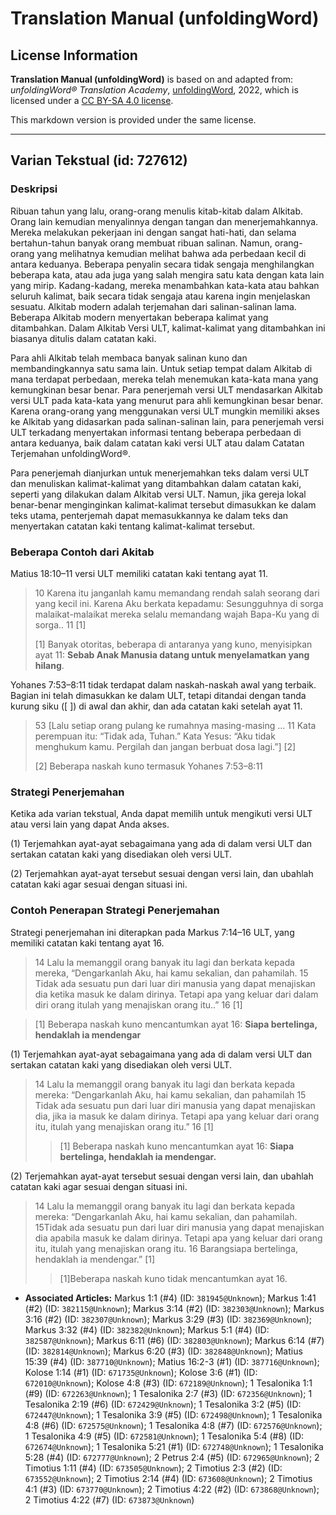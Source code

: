 # Translation Manual (unfoldingWord)

## License Information

**Translation Manual (unfoldingWord)** is based on and adapted from: _unfoldingWord® Translation Academy_, [unfoldingWord](https://unfoldingword.org/utw), 2022, which is licensed under a [CC BY-SA 4.0 license](https://creativecommons.org/licenses/by-sa/4.0/legalcode.en).

This markdown version is provided under the same license.



--------------------------------

## Varian Tekstual (id: 727612)

### Deskripsi

Ribuan tahun yang lalu, orang\-orang menulis kitab\-kitab dalam Alkitab. Orang lain kemudian menyalinnya dengan tangan dan menerjemahkannya. Mereka melakukan pekerjaan ini dengan sangat hati\-hati, dan selama bertahun\-tahun banyak orang membuat ribuan salinan. Namun, orang\-orang yang melihatnya kemudian melihat bahwa ada perbedaan kecil di antara keduanya. Beberapa penyalin secara tidak sengaja menghilangkan beberapa kata, atau ada juga yang salah mengira satu kata dengan kata lain yang mirip. Kadang\-kadang, mereka menambahkan kata\-kata atau bahkan seluruh kalimat, baik secara tidak sengaja atau karena ingin menjelaskan sesuatu. Alkitab modern adalah terjemahan dari salinan\-salinan lama. Beberapa Alkitab modern menyertakan beberapa kalimat yang ditambahkan. Dalam Alkitab Versi ULT, kalimat\-kalimat yang ditambahkan ini biasanya ditulis dalam catatan kaki.

Para ahli Alkitab telah membaca banyak salinan kuno dan membandingkannya satu sama lain. Untuk setiap tempat dalam Alkitab di mana terdapat perbedaan, mereka telah menemukan kata\-kata mana yang kemungkinan besar benar. Para penerjemah versi ULT mendasarkan Alkitab versi ULT pada kata\-kata yang menurut para ahli kemungkinan besar benar. Karena orang\-orang yang menggunakan versi ULT mungkin memiliki akses ke Alkitab yang didasarkan pada salinan\-salinan lain, para penerjemah versi ULT terkadang menyertakan informasi tentang beberapa perbedaan di antara keduanya, baik dalam catatan kaki versi ULT atau dalam Catatan Terjemahan unfoldingWord®.

Para penerjemah dianjurkan untuk menerjemahkan teks dalam versi ULT dan menuliskan kalimat\-kalimat yang ditambahkan dalam catatan kaki, seperti yang dilakukan dalam Alkitab versi ULT. Namun, jika gereja lokal benar\-benar menginginkan kalimat\-kalimat tersebut dimasukkan ke dalam teks utama, penterjemah dapat memasukkannya ke dalam teks dan menyertakan catatan kaki tentang kalimat\-kalimat tersebut.

### Beberapa Contoh dari Akitab

Matius 18:10–11 versi ULT memiliki catatan kaki tentang ayat 11\.

> 10 Karena itu janganlah kamu memandang rendah salah seorang dari yang kecil ini. Karena Aku berkata kepadamu: Sesungguhnya di sorga malaikat\-malaikat mereka selalu memandang wajah Bapa\-Ku yang di sorga.. 11 \[1]
> 
> \[1] Banyak otoritas, beberapa di antaranya yang kuno, menyisipkan ayat 11: **Sebab Anak Manusia datang untuk menyelamatkan yang hilang**.

Yohanes 7:53–8:11 tidak terdapat dalam naskah\-naskah awal yang terbaik. Bagian ini telah dimasukkan ke dalam ULT, tetapi ditandai dengan tanda kurung siku (\[ ]) di awal dan akhir, dan ada catatan kaki setelah ayat 11\.

> 53 \[Lalu setiap orang pulang ke rumahnya masing\-masing ... 11 Kata perempuan itu: “Tidak ada, Tuhan.” Kata Yesus: “Aku tidak menghukum kamu. Pergilah dan jangan berbuat dosa lagi.”] \[2]
> 
> \[2] Beberapa naskah kuno termasuk Yohanes 7:53–8:11

### Strategi Penerjemahan

Ketika ada varian tekstual, Anda dapat memilih untuk mengikuti versi ULT atau versi lain yang dapat Anda akses.

(1\) Terjemahkan ayat\-ayat sebagaimana yang ada di dalam versi ULT dan sertakan catatan kaki yang disediakan oleh versi ULT.

(2\) Terjemahkan ayat\-ayat tersebut sesuai dengan versi lain, dan ubahlah catatan kaki agar sesuai dengan situasi ini.

### Contoh Penerapan Strategi Penerjemahan

Strategi penerjemahan ini diterapkan pada Markus 7:14–16 ULT, yang memiliki catatan kaki tentang ayat 16\.

> 14 Lalu Ia memanggil orang banyak itu lagi dan berkata kepada mereka, “Dengarkanlah Aku, hai kamu sekalian, dan pahamilah. 15 Tidak ada sesuatu pun dari luar diri manusia yang dapat menajiskan dia ketika masuk ke dalam dirinya. Tetapi apa yang keluar dari dalam diri orang itulah yang menajiskan orang itu..” 16 \[1]

> \[1] Beberapa naskah kuno mencantumkan ayat 16: **Siapa bertelinga, hendaklah ia mendengar**

(1\) Terjemahkan ayat\-ayat sebagaimana yang ada di dalam versi ULT dan sertakan catatan kaki yang disediakan oleh versi ULT.

> 14 Lalu Ia memanggil orang banyak itu lagi dan berkata kepada mereka: “Dengarkanlah Aku, hai kamu sekalian, dan pahamilah 15 Tidak ada sesuatu pun dari luar diri manusia yang dapat menajiskan dia, jika ia masuk ke dalam dirinya. Tetapi apa yang keluar dari orang itu, itulah yang menajiskan orang itu.” 16 \[1]
> 
> 
> > \[1] Beberapa naskah kuno mencantumkan ayat 16: **Siapa bertelinga, hendaklah ia mendengar.**

(2\) Terjemahkan ayat\-ayat tersebut sesuai dengan versi lain, dan ubahlah catatan kaki agar sesuai dengan situasi ini.

> 14 Lalu Ia memanggil orang banyak itu lagi dan berkata kepada mereka: “Dengarkanlah Aku, hai kamu sekalian, dan pahamilah. 15Tidak ada sesuatu pun dari luar diri manusia yang dapat menajiskan dia apabila masuk ke dalam dirinya. Tetapi apa yang keluar dari orang itu, itulah yang menajiskan orang itu. 16 Barangsiapa bertelinga, hendaklah ia mendengar.” \[1]
> 
> 
> > \[1]Beberapa naskah kuno tidak mencantumkan ayat 16\.

* **Associated Articles:** Markus 1:1 (#4) (ID: `381945@Unknown`); Markus 1:41 (#2) (ID: `382115@Unknown`); Markus 3:14 (#2) (ID: `382303@Unknown`); Markus 3:16 (#2) (ID: `382307@Unknown`); Markus 3:29 (#3) (ID: `382369@Unknown`); Markus 3:32 (#4) (ID: `382382@Unknown`); Markus 5:1 (#4) (ID: `382587@Unknown`); Markus 6:11 (#6) (ID: `382803@Unknown`); Markus 6:14 (#7) (ID: `382814@Unknown`); Markus 6:20 (#3) (ID: `382848@Unknown`); Matius 15:39 (#4) (ID: `387710@Unknown`); Matius 16:2-3 (#1) (ID: `387716@Unknown`); Kolose 1:14 (#1) (ID: `671735@Unknown`); Kolose 3:6 (#1) (ID: `672010@Unknown`); Kolose 4:8 (#3) (ID: `672189@Unknown`); 1 Tesalonika 1:1 (#9) (ID: `672263@Unknown`); 1 Tesalonika 2:7 (#3) (ID: `672356@Unknown`); 1 Tesalonika 2:19 (#6) (ID: `672429@Unknown`); 1 Tesalonika 3:2 (#5) (ID: `672447@Unknown`); 1 Tesalonika 3:9 (#5) (ID: `672498@Unknown`); 1 Tesalonika 4:8 (#6) (ID: `672575@Unknown`); 1 Tesalonika 4:8 (#7) (ID: `672576@Unknown`); 1 Tesalonika 4:9 (#5) (ID: `672581@Unknown`); 1 Tesalonika 5:4 (#8) (ID: `672674@Unknown`); 1 Tesalonika 5:21 (#1) (ID: `672748@Unknown`); 1 Tesalonika 5:28 (#4) (ID: `672777@Unknown`); 2 Petrus 2:4 (#5) (ID: `672965@Unknown`); 2 Timotius 1:11 (#4) (ID: `673505@Unknown`); 2 Timotius 2:3 (#2) (ID: `673552@Unknown`); 2 Timotius 2:14 (#4) (ID: `673608@Unknown`); 2 Timotius 4:1 (#3) (ID: `673770@Unknown`); 2 Timotius 4:22 (#2) (ID: `673868@Unknown`); 2 Timotius 4:22 (#7) (ID: `673873@Unknown`)

